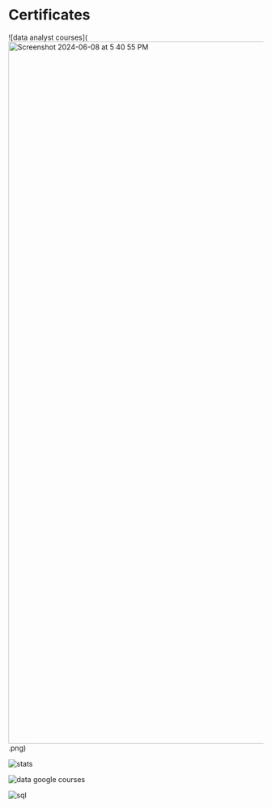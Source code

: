 # Certificates 


![data analyst courses](<img width="1386" alt="Screenshot 2024-06-08 at 5 40 55 PM" src="https://github.com/gulzar011/certificates/assets/114032550/53de5e35-c1c1-4172-8838-871abb110ae1">.png)

![stats](Screenshot%2024-06-08%at%5.40.47%PM.png)

![data google courses](Screenshot%2024-06-08%at%5.40.47%PM.png)

![sql](Screenshot%2024-06-08%at%5.40.47%PM.png)
